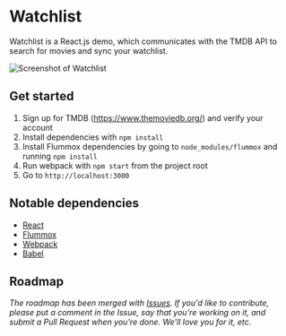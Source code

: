 # Watchlist

Watchlist is a React.js demo, which communicates with the TMDB API to search for movies and sync your watchlist.

![Screenshot of Watchlist](http://f.cl.ly/items/0d2r3H45003i0g0z1e14/Screen%20Shot%202015-03-14%20at%2016.49.40.png)

## Get started

1. Sign up for TMDB (https://www.themoviedb.org/) and verify your account 
2. Install dependencies with `npm install`
3. Install Flummox dependencies by going to `node_modules/flummox` and running `npm install`
4. Run webpack with `npm start` from the project root
5. Go to `http://localhost:3000`

## Notable dependencies

+ [React](https://github.com/facebook/react)
+ [Flummox](https://github.com/acdlite/flummox)
+ [Webpack](https://github.com/webpack/webpack)
+ [Babel](https://babeljs.io)

## Roadmap

*The roadmap has been merged with [Issues](https://github.com/teamstrobe/watchlist/issues). If you'd like to contribute, please put a comment in the Issue, say that you're working on it, and submit a Pull Request when you're done. We'll love you for it, etc.*